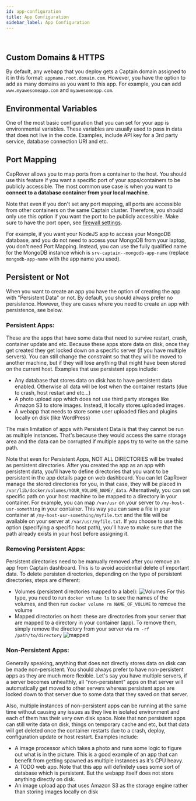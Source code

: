 ```yaml
---
id: app-configuration
title: App Configuration
sidebar_label: App Configuration
---
```


<br/>

## Custom Domains & HTTPS

By default, any webapp that you deploy gets a Captain domain assigned to it in this format: `appname.root.domain.com`. However, you have the option to add as many domains as you want to this app. For example, you can add `www.myawesomeapp.com` and `myawesomeapp.com`.


## Environmental Variables

One of the most basic configuration that you can set for your app is environmental variables. These variables are usually used to pass in data that does not live in the code. Examples, include API key for a 3rd party service, database connection URI and etc. 

## Port Mapping

CapRover allows you to map ports from a container to the host. You should use this feature if you want a specific port of your apps/containers to be publicly accessible. The most common use case is when you want to **connect to a database container from your local machine**.

Note that even if you don't set any port mapping, all ports are accessible from other containers on the same Captain cluster. Therefore, you should only use this option if you want the port to be publicly accessible. Make sure to have the port open, see [firewall settings](firewall.md).

For example, if you want your NodeJS app to access your MongoDB database, and you do not need to access your MongoDB from your laptop, you don't need Port Mapping. Instead, you can use the fully qualified name for the MongoDB instance which is `srv-captain--mongodb-app-name` (replace `mongodb-app-name` with the app name you used). 

## Persistent or Not

When you want to create an app you have the option of creating the app with "Persistent Data" or not. By default, you should always prefer no persistence. However, they are cases where you need to create an app with persistence, see below.

### Persistent Apps: 
These are the apps that have some data that need to survive restart, crash, container update and etc. Because these apps store data on disk, once they get created they get locked down on a specific server (if you have multiple servers). You can still change the constraint so that they will be moved to another machine, but if they will lose anything that might have been stored on the current host. Examples that use persistent apps include:
- Any database that stores data on disk has to have persistent data enabled. Otherwise all data will be lost when the container restarts (due to crash, host restart and etc...)
- A photo upload app which does not use third party storages like Amazon S3 to store images. Instead, it locally stores uploaded images.
- A webapp that needs to store some user uploaded files and plugins locally on disk (like WordPress)

The main limitation of apps with Persistent Data is that they cannot be run as multiple instances. That's because they would access the same storage area and the data can be corrupted if multiple apps try to write on the same path.

Note that even for Persistent Apps, NOT ALL DIRECTORIES will be treated as persistent directories. After you created the app as an app with persistent data, you'll have to define directories that you want to be persistent in the app details page on web dashboard. You can let CapRover manage the stored directories for you, in that case, they will be placed in `/var/lib/docker/volumes/YOUR_VOLUME_NAME/_data`. Alternatively, you can set specific path on your host machine to be mapped to a directory in your container. For example, you can map `/var/usr` on your server to `/my-host-usr-something` in your container. This way you can save a file in your container at `/my-host-usr-something/myfile.txt` and the file will be available on your server at `/var/usr/myfile.txt`. If you choose to use this option (specifying a specific host path), you'll have to make sure that the path already exists in your host before assigning it.

### Removing Persistent Apps: 
Persistent directories need to be manually removed after you remove an app from Captain dashboard. This is to avoid accidential delete of important data. To delete persisten directories, depending on the type of persistent directories, steps are different:
- Volumes (persistent directories mapped to a label):
![Volumes](http://i67.tinypic.com/2w7o0o0.png)
For this type, you need to run `docker volume ls` to see the names of the volumes, and then run `docker volume rm NAME_OF_VOLUME` to remove the volume
- Mapped directories on host: these are directories from your server that are mapped to a directory in your container (app). To remove them, simply remove the directory from your server via `rm -rf /path/to/directory`
![mapped](http://i63.tinypic.com/2h4e07s.png)

### Non-Persistent Apps: 
Generally speaking, anything that does not directly stores data on disk can be made non-persistent. You should always prefer to have non-persistent apps as they are much more flexible. Let's say you have multiple servers, if a server becomes unhealthly, all "non-persistent" apps on that server will automatically get moved to other servers whereas persistent apps are locked down to that server due to some data that they saved on that server.

Also, multiple instances of non-persistent apps can be running at the same time without causing any issues as they live in isolated environment and each of them has their very own disk space. Note that non persistent apps can still write data on disk, things on temporary cache and etc, but that data will get deleted once the container restarts due to a crash, deploy, configuration update or host restart. Examples include:

- A image processor which takes a photo and runs some logic to figure out what is in the picture. This is a good example of an app that can benefit from getting spawned as multiple instances as it's CPU heavy.
- A TODO web app. Note that this app will definitely uses some sort of database which is persistent. But the webapp itself does not store anything directly on disk.
- An image upload app that uses Amazon S3 as the storage engine rather than storing images locally on disk
